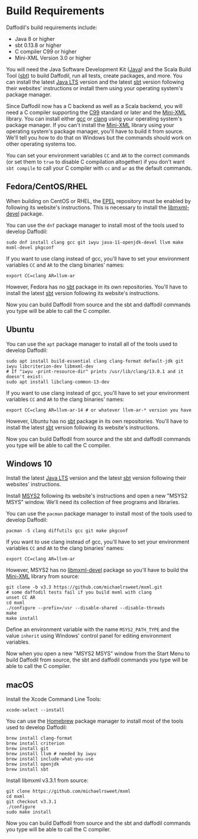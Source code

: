 <!--
  Licensed to the Apache Software Foundation (ASF) under one or more
  contributor license agreements.  See the NOTICE file distributed with
  this work for additional information regarding copyright ownership.
  The ASF licenses this file to You under the Apache License, Version 2.0
  (the "License"); you may not use this file except in compliance with
  the License.  You may obtain a copy of the License at

      http://www.apache.org/licenses/LICENSE-2.0

  Unless required by applicable law or agreed to in writing, software
  distributed under the License is distributed on an "AS IS" BASIS,
  WITHOUT WARRANTIES OR CONDITIONS OF ANY KIND, either express or implied.
  See the License for the specific language governing permissions and
  limitations under the License.
-->

# Build Requirements

Daffodil's build requirements include:

* Java 8 or higher
* sbt 0.13.8 or higher
* C compiler C99 or higher
* Mini-XML Version 3.0 or higher

You will need the Java Software Development Kit ([Java]) and the Scala
Build Tool ([sbt]) to build Daffodil, run all tests, create packages,
and more.  You can install the latest [Java LTS][Java] version and the
latest [sbt] version following their websites' instructions or install
them using your operating system's package manager.

Since Daffodil now has a C backend as well as a Scala backend, you
will need a C compiler supporting the [C99] standard or later and the
[Mini-XML] library.  You can install either [gcc] or [clang] using
your operating system's package manager.  If you can't install the
[Mini-XML] library using your operating system's package manager,
you'll have to build it from source.  We'll tell you how to do that on
Windows but the commands should work on other operating systems too.

You can set your environment variables `CC` and `AR` to the correct
commands (or set them to `true` to disable C compilation altogether)
if you don't want `sbt compile` to call your C compiler with `cc` and
`ar` as the default commands.

## Fedora/CentOS/RHEL

When building on CentOS or RHEL, the [EPEL] repository must be enabled by
following its website's instructions. This is necessary to install the
[libmxml-devel][Mini-XML] package.

You can use the `dnf` package manager to install most of the tools
used to develop Daffodil:

    sudo dnf install clang gcc git iwyu java-11-openjdk-devel llvm make mxml-devel pkgconf

If you want to use clang instead of gcc, you'll have to set your
environment variables `CC` and `AR` to the clang binaries' names:

    export CC=clang AR=llvm-ar

However, Fedora has no [sbt] package in its own repositories.
You'll have to install the latest [sbt] version following its
website's instructions.

Now you can build Daffodil from source and the sbt and daffodil
commands you type will be able to call the C compiler.

## Ubuntu

You can use the `apt` package manager to install all of the tools
used to develop Daffodil:

    sudo apt install build-essential clang clang-format default-jdk git iwyu libcriterion-dev libmxml-dev
    # If "iwyu -print-resource-dir" prints /usr/lib/clang/13.0.1 and it doesn't exist:
    sudo apt install libclang-common-13-dev

If you want to use clang instead of gcc, you'll have to set your
environment variables `CC` and `AR` to the clang binaries' names:

    export CC=clang AR=llvm-ar-14 # or whatever llvm-ar-* version you have

However, Ubuntu has no [sbt] package in its own repositories.
You'll have to install the latest [sbt] version following its
website's instructions.

Now you can build Daffodil from source and the sbt and daffodil
commands you type will be able to call the C compiler.

## Windows 10

Install the latest [Java LTS][Java] version and the latest [sbt]
version following their websites' instructions.

Install [MSYS2] following its website's instructions and open a new
"MSYS2 MSYS" window.  We'll need its collection of free programs and
libraries.

You can use the `pacman` package manager to install most of the tools
used to develop Daffodil:

    pacman -S clang diffutils gcc git make pkgconf

If you want to use clang instead of gcc, you'll have to set your
environment variables `CC` and `AR` to the clang binaries' names:

    export CC=clang AR=llvm-ar

However, MSYS2 has no [libmxml-devel][Mini-XML] package so you'll have
to build the [Mini-XML] library from source:

    git clone -b v3.3 https://github.com/michaelrsweet/mxml.git
    # some daffodil tests fail if you build mxml with clang
    unset CC AR
    cd mxml
    ./configure --prefix=/usr --disable-shared --disable-threads
    make
    make install

Define an environment variable with the name `MSYS2_PATH_TYPE` and the
value `inherit` using Windows' control panel for editing environment
variables.

Now when you open a new "MSYS2 MSYS" window from the Start Menu to
build Daffodil from source, the sbt and daffodil commands you type
will be able to call the C compiler.

## macOS

Install the Xcode Command Line Tools:

    xcode-select --install

You can use the [Homebrew] package manager to install most of the tools
used to develop Daffodil:

    brew install clang-format
    brew install criterion
    brew install git
    brew install llvm # needed by iwyu
    brew install include-what-you-use
    brew install openjdk
    brew install sbt

Install libmxml v3.3.1 from source:

    git clone https://github.com/michaelrsweet/mxml
    cd mxml
    git checkout v3.3.1
    ./configure
    sudo make install

Now you can build Daffodil from source and the sbt and daffodil
commands you type will be able to call the C compiler.

[C99]: https://en.wikipedia.org/wiki/C99
[EPEL]: https://docs.fedoraproject.org/en-US/epel/
[Homebrew]: https://brew.sh/
[Java]: https://adoptium.net/
[Mini-XML]: https://www.msweet.org/mxml/
[MSYS2]: https://www.msys2.org/
[clang]: https://clang.llvm.org/get_started.html
[gcc]: https://linuxize.com/post/how-to-install-gcc-on-ubuntu-20-04/
[sbt]: https://www.scala-sbt.org/

